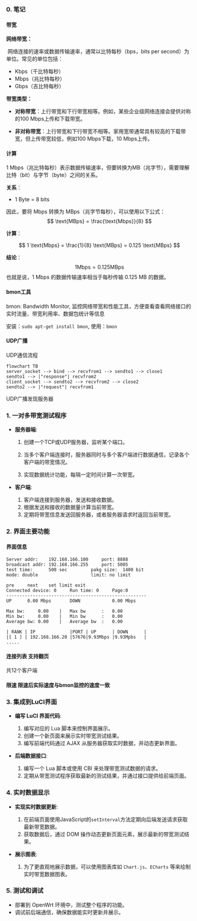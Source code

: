 ### 0. **笔记**

#### 带宽

**网络带宽：**

​	网络连接的速率或数据传输速率，通常以比特每秒（bps，bits per second）为单位。常见的单位包括：

- Kbps（千比特每秒）
- Mbps（兆比特每秒）
- Gbps（吉比特每秒）

**带宽类型：**

* **对称带宽**：上行带宽和下行带宽相等。例如，某些企业级网络连接会提供对称的100 Mbps上传和下载带宽。

* **非对称带宽**：上行带宽和下行带宽不相等。家用宽带通常具有较高的下载带宽，但上传带宽较低，例如100 Mbps下载，10 Mbps上传。

#### 计算

1 Mbps（兆比特每秒）表示数据传输速率，但要转换为MB（兆字节），需要理解比特（bit）与字节（byte）之间的关系。

**关系**：
- 1 Byte = 8 bits

因此，要将 Mbps 转换为 MBps（兆字节每秒），可以使用以下公式：
$$
\text{MBps} = \frac{\text{Mbps}}{8}
$$

**计算**：

$$
1 \text{Mbps} = \frac{1}{8} \text{MBps} = 0.125 \text{MBps}
$$

**结论**：
$$
1 \text{Mbps} = 0.125 \text{MBps}
$$
也就是说，1 Mbps 的数据传输速率相当于每秒传输 0.125 MB 的数据。

#### bmon工具

bmon: Bandwidth Monitor, 监控网络带宽和性能工具，方便查看查看网络接口的实时流量、带宽利用率、数据包统计等信息

安装：`sudo apt-get install bmon`, 使用：`bmon`

#### UDP广播

UDP通信流程

```mermaid
flowchart TB
server_socket --> bind --> recvfrom1 --> sendto1 --> close1
sendto1 --> |"response"| recvfrom2
client_socket --> sendto2 --> recvfrom2 --> close2
sendto2 --> |"request"| recvfrom1
```

UDP广播发现服务器



### 1. **一对多带宽测试程序**

   - **服务器端**:
     1. 创建一个TCP或UDP服务器，监听某个端口。
     
     2. 当多个客户端连接时，服务器同时与多个客户端进行数据通信，记录各个客户端的带宽情况。
     
     3. 实现数据统计功能，每隔一定时间计算一次带宽。
     
   - **客户端**:
     1. 客户端连接到服务器，发送和接收数据。
     2. 根据发送和接收的数据量计算当前带宽。
     3. 定期将带宽信息发送回服务器，或者服务器请求时返回当前带宽。

### 2. 界面主要功能

#### 界面信息

```
Server addr: 	192.168.166.100		port: 8888
broadcast addr: 192.168.166.255		port: 5005
test time:		500 sec			pakg size:	1400 bit
mode: double 					limit: no limit

pre		next 	set limit exit
Connected device: 0	 	Run time: 0 	Page:0
-----------------------------------------------------
UP		0.00 Mbps 		DOWN 			0.00 Mbps

Max bw: 	0.00 	| 	Max bw 		: 	0.00
Min bw: 	0.00 	| 	Min bw 		: 	0.00
Average bw:	0.00    |   Average bw  : 	0.00

| RANK | IP 		    |PORT | UP 		| DOWN  	|
|[ 1 ] | 192.168.166.20 |57676|9.93Mbps |9.93Mpbs   |
.....
```

#### 连接列表 支持翻页

共12个客户端

#### 限速 限速后实际速度与bmon监控的速度一致



### 3. **集成到LuCI界面**

   - **编写 LuCI 界面代码**:
     1. 编写对应的 Lua 脚本来控制界面展示。
     2. 创建一个新页面来展示实时带宽测试结果。
     3. 编写前端代码通过 AJAX 从服务器获取实时数据，并动态更新界面。

   - **后端数据接口**:
     1. 编写一个 Lua 脚本或使用 CBI 来处理带宽测试数据的请求。
     2. 定期从带宽测试程序获取最新的测试结果，并通过接口提供给前端页面。

### 4. **实时数据显示**

   - **实现实时数据更新**:
     1. 在前端页面使用JavaScript的`setInterval`方法定期向后端发送请求获取最新带宽数据。
     2. 获取数据后，通过 DOM 操作动态更新页面元素，展示最新的带宽测试结果。

   - **展示图表**:
     1. 为了更直观地展示数据，可以使用图表库如 `Chart.js`、`ECharts` 等来绘制实时带宽数据图表。

### 5. **测试和调试**

   - 部署到 OpenWrt 环境中，测试整个程序的功能。
   - 调试前后端通信，确保数据能实时更新并展示。

